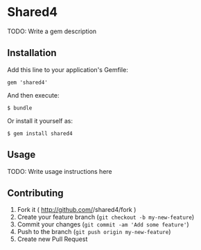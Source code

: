 # Shared4

TODO: Write a gem description

## Installation

Add this line to your application's Gemfile:

    gem 'shared4'

And then execute:

    $ bundle

Or install it yourself as:

    $ gem install shared4

## Usage

TODO: Write usage instructions here

## Contributing

1. Fork it ( http://github.com/<my-github-username>/shared4/fork )
2. Create your feature branch (`git checkout -b my-new-feature`)
3. Commit your changes (`git commit -am 'Add some feature'`)
4. Push to the branch (`git push origin my-new-feature`)
5. Create new Pull Request
